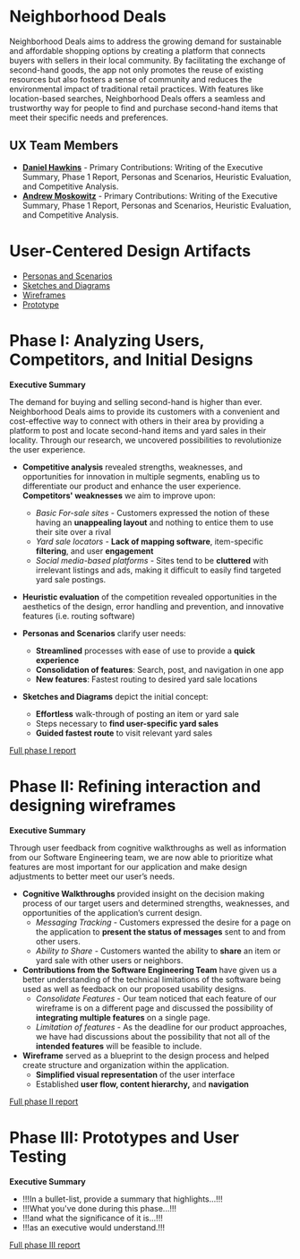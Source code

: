 # Neighborhood Deals

Neighborhood Deals aims to address the growing demand for sustainable and affordable shopping options by creating a platform that connects buyers with sellers in their local community. By facilitating the exchange of second-hand goods, the app not only promotes the reuse of existing resources but also fosters a sense of community and reduces the environmental impact of traditional retail practices. With features like location-based searches, Neighborhood Deals offers a seamless and trustworthy way for people to find and purchase second-hand items that meet their specific needs and preferences.

## UX Team Members

* **[Daniel Hawkins](https://usabilityengineering.github.io/ux-portfolio-dhawkins44/)** - Primary Contributions: Writing of the Executive Summary, Phase 1 Report, Personas and Scenarios, Heuristic Evaluation, and Competitive Analysis.
* **[Andrew Moskowitz](https://usabilityengineering.github.io/ux-portfolio-ThatOneGuy-96/)** - Primary Contributions: Writing of the Executive Summary, Phase 1 Report, Personas and Scenarios, Heuristic Evaluation, and Competitive Analysis.

# User-Centered Design Artifacts
 
* [Personas and Scenarios](personas/personas_and_scenarios.pdf)
* [Sketches and Diagrams](sketches/neighborhood_deals_sketch.pdf)
* [Wireframes](wireframes/README.md)
* [Prototype](https://xd.adobe.com/view/d31bc604-64ea-4e08-a66a-aee2785c28bf-8648/)

# Phase I: Analyzing Users, Competitors, and Initial Designs

**Executive Summary**

The demand for buying and selling second-hand is higher than ever. Neighborhood Deals aims to provide its customers with a convenient and cost-effective way to connect with others in their area by providing a platform to post and locate second-hand items and yard sales in their locality. Through our research, we uncovered possibilities to revolutionize the user experience.

* **Competitive analysis** revealed strengths, weaknesses, and opportunities for innovation in multiple segments, enabling us to differentiate our product and enhance the user experience. **Competitors' weaknesses** we aim to improve upon:
  * *Basic For-sale sites* - Customers expressed the notion of these having an **unappealing layout** and nothing to entice them to use their site over a rival
  * *Yard sale locators* - **Lack of mapping software**, item-specific **filtering**, and user **engagement**
  * *Social media-based platforms* - Sites tend to be **cluttered** with irrelevant listings and ads, making it difficult to easily find targeted yard sale postings.

* **Heuristic evaluation** of the competition revealed opportunities in the aesthetics of the design, error handling and prevention, and innovative features (i.e. routing software)

* **Personas and Scenarios** clarify user needs:
  * **Streamlined** processes with ease of use to provide a **quick experience**
  * **Consolidation of features**: Search, post, and navigation in one app
  * **New features**: Fastest routing to desired yard sale locations
  
* **Sketches and Diagrams** depict the initial concept:
  * **Effortless** walk-through of posting an item or yard sale
  * Steps necessary to **find user-specific yard sales**
  * **Guided fastest route** to visit relevant yard sales

[Full phase I report](phaseI/)

# Phase II: Refining interaction and designing wireframes

**Executive Summary**

Through user feedback from cognitive walkthroughs as well as information from our Software Engineering team, we are now able to prioritize what features are most important for our application and make design adjustments to better meet our user’s needs.

* **Cognitive Walkthroughs** provided insight on the decision making process of our target users and determined strengths, weaknesses, and opportunities of the application’s current design.
  * *Messaging Tracking* - Customers expressed the desire for a page on the application to **present the status of messages** sent to and from other users.
  * *Ability to Share* - Customers wanted the ability to **share** an item or yard sale with other users or neighbors.
* **Contributions from the Software Engineering Team** have given us a better understanding of the technical limitations of the software being used as well as feedback on our proposed usability designs.
  * *Consolidate Features* - Our team noticed that each feature of our wireframe is on a different page and discussed the possibility of **integrating multiple features** on a single page.
  * *Limitation of features* - As the deadline for our product approaches, we have had discussions about the possibility that not all of the **intended features** will be feasible to include.
* **Wireframe** served as a blueprint to the design process and helped create structure and organization within the application.
  * **Simplified visual representation** of the user interface
  * Established **user flow, content hierarchy,** and **navigation**

[Full phase II report](phaseII/)

# Phase III: Prototypes and User Testing

**Executive Summary**

* !!!In a bullet-list, provide a summary that highlights...!!!
* !!!What you've done during this phase...!!!
* !!!and what the significance of it is...!!!
* !!!as an executive would understand.!!!

[Full phase III report](phaseIII/)
